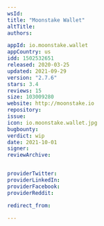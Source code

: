 ```yaml
---
wsId: 
title: "Moonstake Wallet"
altTitle: 
authors:

appId: io.moonstake.wallet
appCountry: us
idd: 1502532651
released: 2020-03-25
updated: 2021-09-29
version: "2.7.6"
stars: 3.4
reviews: 15
size: 103009280
website: http://moonstake.io
repository: 
issue: 
icon: io.moonstake.wallet.jpg
bugbounty: 
verdict: wip
date: 2021-10-01
signer: 
reviewArchive:


providerTwitter: 
providerLinkedIn: 
providerFacebook: 
providerReddit: 

redirect_from:

---
```


